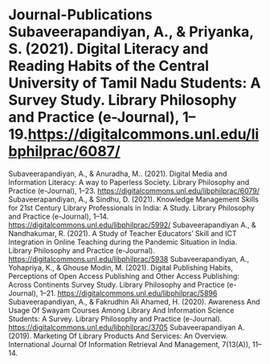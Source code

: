 # Journal-Publications Subaveerapandiyan, A., & Priyanka, S. (2021). Digital Literacy and Reading Habits of the Central University of Tamil Nadu Students: A Survey Study. Library Philosophy and Practice (e-Journal), 1–19.https://digitalcommons.unl.edu/libphilprac/6087/
Subaveerapandiyan, A., & Anuradha, M.. (2021). Digital Media and Information Literacy: A way to Paperless Society. Library Philosophy and Practice (e-Journal), 1–23. https://digitalcommons.unl.edu/libphilprac/6079/
Subaveerapandiyan, A., & Sindhu, D. (2021). Knowledge Management Skills for 21st Century Library Professionals in India: A Study. Library Philosophy and Practice (e-Journal), 1–14. https://digitalcommons.unl.edu/libphilprac/5992/
Subaveerapandiyan A., & Nandhakumar, R. (2021). A Study of Teacher Educators’ Skill and ICT Integration in Online Teaching during the Pandemic Situation in India. Library Philosophy and Practice (e-Journal). https://digitalcommons.unl.edu/libphilprac/5938
Subaveerapandiyan, A., Yohapriya, K., & Ghouse Modin, M. (2021). Digital Publishing Habits, Perceptions of Open Access Publishing and Other Access Publishing: Across Continents Survey Study. Library Philosophy and Practice (e-Journal), 1–21. https://digitalcommons.unl.edu/libphilprac/5896
Subaveerapandiyan, A., & Fakrudhin Ali Ahamed, H. (2020). Awareness And Usage Of Swayam Courses Among Library And Information Science Students: A Survey. Library Philosophy and Practice (e-Journal). https://digitalcommons.unl.edu/libphilprac/3705
Subaveerapandiyan A. (2019). Marketing Of Library Products And Services: An Overview. International Journal Of Information Retrieval And Management, 7(13(A)), 11–14.

